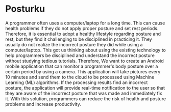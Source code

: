 # Posturku
A programmer often uses a computer/laptop for a long time. This can cause health problems if they do not apply proper posture and set rest periods. Therefore, it is essential to adopt a healthy lifestyle regarding posture and rest, but they find it challenging to be disciplined in practicing it. They usually do not realize the incorrect posture they did while using a computer/laptop. This got us thinking about using the existing technology to help programmers be disciplined and understand the incorrect posture without studying tedious tutorials. Therefore, We want to create an Android mobile application that can monitor a programmer's body posture over a certain period by using a camera. This application will take pictures every 10 minutes and send them to the cloud to be processed using Machine Learning (ML) algorithms. If the processing results find an incorrect posture, the application will provide real-time notification to the user so that they are aware of the incorrect posture that was made and immediately fix it. With this solution, programmers can reduce the risk of health and posture problems and increase productivity.
